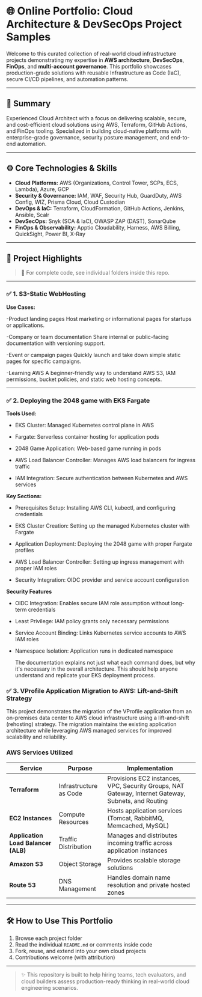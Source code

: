 # 🌐 Online Portfolio: Cloud Architecture & DevSecOps Project Samples

Welcome to this curated collection of real-world cloud infrastructure projects demonstrating my expertise in **AWS architecture**, **DevSecOps**, **FinOps**, and **multi-account governance**. This portfolio showcases production-grade solutions with reusable Infrastructure as Code (IaC), secure CI/CD pipelines, and automation patterns.

---

## 🧭 Summary

Experienced Cloud Architect with a focus on delivering scalable, secure, and cost-efficient cloud solutions using AWS, Terraform, GitHub Actions, and FinOps tooling. Specialized in building cloud-native platforms with enterprise-grade governance, security posture management, and end-to-end automation.

---

## ⚙️ Core Technologies & Skills

- **Cloud Platforms:** AWS (Organizations, Control Tower, SCPs, ECS, Lambda), Azure, GCP  
- **Security & Governance:** IAM, WAF, Security Hub, GuardDuty, AWS Config, WIZ, Prisma Cloud, Cloud Custodian  
- **DevOps & IaC:** Terraform, CloudFormation, GitHub Actions, Jenkins, Ansible, Scalr  
- **DevSecOps:** Snyk (SCA & IaC), OWASP ZAP (DAST), SonarQube  
- **FinOps & Observability:** Apptio Cloudability, Harness, AWS Billing, QuickSight, Power BI, X-Ray  

---

## 🚀 Project Highlights

> 📌 For complete code, see individual folders inside this repo.

---

### ✅ 1. S3-Static WebHosting

**Use Cases:**  

-Product landing pages
Host marketing or informational pages for startups or applications.

-Company or team documentation
Share internal or public-facing documentation with versioning support.

-Event or campaign pages
Quickly launch and take down simple static pages for specific campaigns.

-Learning AWS
A beginner-friendly way to understand AWS S3, IAM permissions, bucket policies, and static web hosting concepts.



---

### ✅ 2. Deploying the 2048 game with EKS Fargate



**Tools Used:**  

 - EKS Cluster: Managed Kubernetes control plane in AWS
   
 - Fargate: Serverless container hosting for application pods
   
 - 2048 Game Application: Web-based game running in pods
   
 - AWS Load Balancer Controller: Manages AWS load balancers for ingress traffic
   
 - IAM Integration: Secure authentication between Kubernetes and AWS services

**Key Sections:**

 - Prerequisites Setup: Installing AWS CLI, kubectl, and configuring credentials
   
 - EKS Cluster Creation: Setting up the managed Kubernetes cluster with Fargate

 - Application Deployment: Deploying the 2048 game with proper Fargate profiles

 - AWS Load Balancer Controller: Setting up ingress management with proper IAM roles

 - Security Integration: OIDC provider and service account configuration

**Security Features**

 - OIDC Integration: Enables secure IAM role assumption without long-term credentials
 
 - Least Privilege: IAM policy grants only necessary permissions
 
 - Service Account Binding: Links Kubernetes service accounts to AWS IAM roles
 
 - Namespace Isolation: Application runs in dedicated namespace
   

   The documentation explains not just what each command does, but why it's necessary in the overall architecture. This should help anyone understand and replicate your EKS deployment process.

### ✅ 3.  VProfile Application Migration to AWS: Lift-and-Shift Strategy

This project demonstrates the migration of the VProfile application from an on-premises data center to AWS cloud infrastructure using a lift-and-shift (rehosting) strategy. The migration maintains the existing application architecture while leveraging AWS managed services for improved scalability and reliability.
   
### AWS Services Utilized

| Service | Purpose | Implementation |
|---------|---------|----------------|
| **Terraform** | Infrastructure as Code | Provisions EC2 instances, VPC, Security Groups, NAT Gateway, Internet Gateway, Subnets, and Routing |
| **EC2 Instances** | Compute Resources | Hosts application services (Tomcat, RabbitMQ, Memcached, MySQL) |
| **Application Load Balancer (ALB)** | Traffic Distribution | Manages and distributes incoming traffic across application instances |
| **Amazon S3** | Object Storage | Provides scalable storage solutions |
| **Route 53** | DNS Management | Handles domain name resolution and private hosted zones |

---

## 🛠️ How to Use This Portfolio

1. Browse each project folder
2. Read the individual `README.md` or comments inside code
3. Fork, reuse, and extend into your own cloud projects
4. Contributions welcome (with attribution)

---

> ✨ This repository is built to help hiring teams, tech evaluators, and cloud builders assess production-ready thinking in real-world cloud engineering scenarios.
